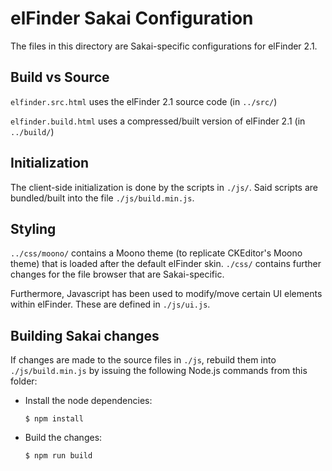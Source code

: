 # elFinder Sakai Configuration
The files in this directory are Sakai-specific configurations for elFinder 2.1.

## Build vs Source
`elfinder.src.html` uses the elFinder 2.1 source code (in `../src/`)

`elfinder.build.html` uses a compressed/built version of elFinder 2.1 (in
`../build/`)

## Initialization
The client-side initialization is done by the scripts in `./js/`.
Said scripts are bundled/built into the file `./js/build.min.js`.

## Styling
`../css/moono/` contains a Moono theme (to replicate CKEditor's Moono theme) that
is loaded after the default elFinder skin. `./css/` contains further changes
for the file browser that are Sakai-specific.

Furthermore, Javascript has been used to modify/move certain UI elements within
elFinder. These are defined in `./js/ui.js`.

## Building Sakai changes
If changes are made to the source files in `./js`, rebuild them into `./js/build.min.js`
by issuing the following Node.js commands from this folder:

* Install the node dependencies:
    ```
    $ npm install
    ```

* Build the changes:
    ```
    $ npm run build
    ```

